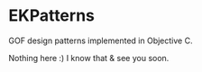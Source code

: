 EKPatterns
==========

GOF design patterns implemented in Objective C.

Nothing here :) I know that & see you soon.
